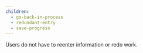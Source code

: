 ```yaml
---
children:
  - go-back-in-process
  - redundant-entry
  - save-progress
---
```


Users do not have to reenter information or redo work.
